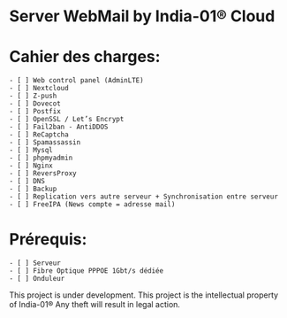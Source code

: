 # Server WebMail by India-01® Cloud
# Cahier des charges:
    - [ ] Web control panel (AdminLTE)
    - [ ] Nextcloud
    - [ ] Z-push
    - [ ] Dovecot
    - [ ] Postfix
    - [ ] OpenSSL / Let’s Encrypt
    - [ ] Fail2ban - AntiDDOS
    - [ ] ReCaptcha
    - [ ] Spamassassin
    - [ ] Mysql
    - [ ] phpmyadmin
    - [ ] Nginx
    - [ ] ReversProxy
    - [ ] DNS
    - [ ] Backup
    - [ ] Replication vers autre serveur + Synchronisation entre serveur
    - [ ] FreeIPA (News compte = adresse mail)

# Prérequis:
    - [ ] Serveur
    - [ ] Fibre Optique PPPOE 1Gbt/s dédiée 
    - [ ] Onduleur

 This project is under development. This project is the intellectual property of India-01® Any theft will result in legal action.
